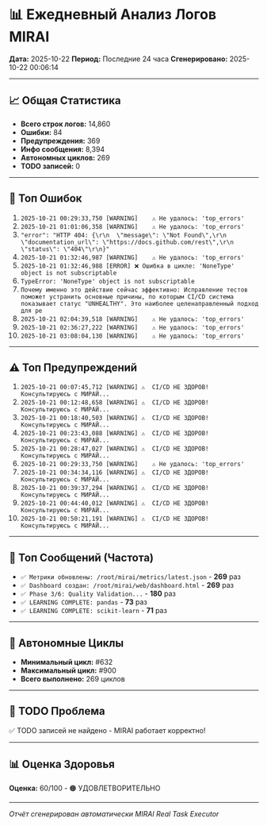 # 📊 Ежедневный Анализ Логов MIRAI

**Дата:** 2025-10-22
**Период:** Последние 24 часа
**Сгенерировано:** 2025-10-22 00:06:14

---

## 📈 Общая Статистика

- **Всего строк логов:** 14,860
- **Ошибки:** 84
- **Предупреждения:** 369
- **Инфо сообщения:** 8,394
- **Автономных циклов:** 269
- **TODO записей:** 0

---

## 🔴 Топ Ошибок

1. `2025-10-21 00:29:33,750 [WARNING]    ⚠️ Не удалось: 'top_errors'`
2. `2025-10-21 01:01:06,358 [WARNING]    ⚠️ Не удалось: 'top_errors'`
3. `"error": "HTTP 404: {\r\n  \"message\": \"Not Found\",\r\n  \"documentation_url\": \"https://docs.github.com/rest\",\r\n  \"status\": \"404\"\r\n}"`
4. `2025-10-21 01:32:46,987 [WARNING]    ⚠️ Не удалось: 'top_errors'`
5. `2025-10-21 01:32:46,988 [ERROR] ❌ Ошибка в цикле: 'NoneType' object is not subscriptable`
6. `TypeError: 'NoneType' object is not subscriptable`
7. `Почему именно это действие сейчас эффективно: Исправление тестов поможет устранить основные причины, по которым CI/CD система показывает статус "UNHEALTHY". Это наиболее целенаправленный подход для ре`
8. `2025-10-21 02:04:39,518 [WARNING]    ⚠️ Не удалось: 'top_errors'`
9. `2025-10-21 02:36:27,222 [WARNING]    ⚠️ Не удалось: 'top_errors'`
10. `2025-10-21 03:08:04,130 [WARNING]    ⚠️ Не удалось: 'top_errors'`

---

## ⚠️ Топ Предупреждений

1. `2025-10-21 00:07:45,712 [WARNING] ⚠️  CI/CD НЕ ЗДОРОВ! Консультируюсь с МИРАЙ...`
2. `2025-10-21 00:12:48,658 [WARNING] ⚠️  CI/CD НЕ ЗДОРОВ! Консультируюсь с МИРАЙ...`
3. `2025-10-21 00:18:40,503 [WARNING] ⚠️  CI/CD НЕ ЗДОРОВ! Консультируюсь с МИРАЙ...`
4. `2025-10-21 00:23:43,088 [WARNING] ⚠️  CI/CD НЕ ЗДОРОВ! Консультируюсь с МИРАЙ...`
5. `2025-10-21 00:28:47,027 [WARNING] ⚠️  CI/CD НЕ ЗДОРОВ! Консультируюсь с МИРАЙ...`
6. `2025-10-21 00:29:33,750 [WARNING]    ⚠️ Не удалось: 'top_errors'`
7. `2025-10-21 00:34:34,116 [WARNING] ⚠️  CI/CD НЕ ЗДОРОВ! Консультируюсь с МИРАЙ...`
8. `2025-10-21 00:39:37,294 [WARNING] ⚠️  CI/CD НЕ ЗДОРОВ! Консультируюсь с МИРАЙ...`
9. `2025-10-21 00:44:40,012 [WARNING] ⚠️  CI/CD НЕ ЗДОРОВ! Консультируюсь с МИРАЙ...`
10. `2025-10-21 00:50:21,191 [WARNING] ⚠️  CI/CD НЕ ЗДОРОВ! Консультируюсь с МИРАЙ...`

---

## 💬 Топ Сообщений (Частота)

- `✅ Метрики обновлены: /root/mirai/metrics/latest.json` - **269** раз
- `✅ Dashboard создан: /root/mirai/web/dashboard.html` - **269** раз
- `✅ Phase 3/6: Quality Validation...` - **180** раз
- `✅ LEARNING COMPLETE: pandas` - **73** раз
- `✅ LEARNING COMPLETE: scikit-learn` - **71** раз

---

## 🔄 Автономные Циклы

- **Минимальный цикл:** #632
- **Максимальный цикл:** #900
- **Всего выполнено:** 269 циклов

---

## 🚨 TODO Проблема

✅ TODO записей не найдено - MIRAI работает корректно!

---

## 📊 Оценка Здоровья

**Оценка:** 60/100 - 🟠 УДОВЛЕТВОРИТЕЛЬНО

---

*Отчёт сгенерирован автоматически MIRAI Real Task Executor*
